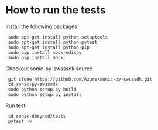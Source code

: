 # How to run the tests
  Install the following packages
  ```
   sudo apt-get install python-setuptools
   sudo apt-get install python-pytest
   sudo apt-get install python-pip
   sudo pip install mockredispy
   sudo pip install mock
  ```
  Checkout sonic-py-swsssdk source
  ```
   git clone https://github.com/Azure/sonic-py-swsssdk.git
   cd sonic-py-swsssdk
   sudo python setup.py build
   sudo python setup.py install
  ```
  Run test
  ```
   cd sonic-dbsyncd/tests
   pytest -v
  ```
